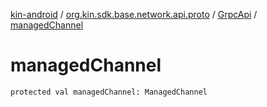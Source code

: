 [kin-android](../../index.md) / [org.kin.sdk.base.network.api.proto](../index.md) / [GrpcApi](index.md) / [managedChannel](./managed-channel.md)

# managedChannel

`protected val managedChannel: ManagedChannel`